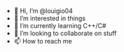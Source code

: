 - 👋 Hi, I’m @louigio04
- 👀 I’m interested in things
- 🌱 I’m currently learning C++/C#
- 💞️ I’m looking to collaborate on stuff
- 📫 How to reach me 

<!---
louigio04/louigio04 is a ✨ special ✨ repository because its `README.md` (this file) appears on your GitHub profile.
You can click the Preview link to take a look at your changes.
--->
